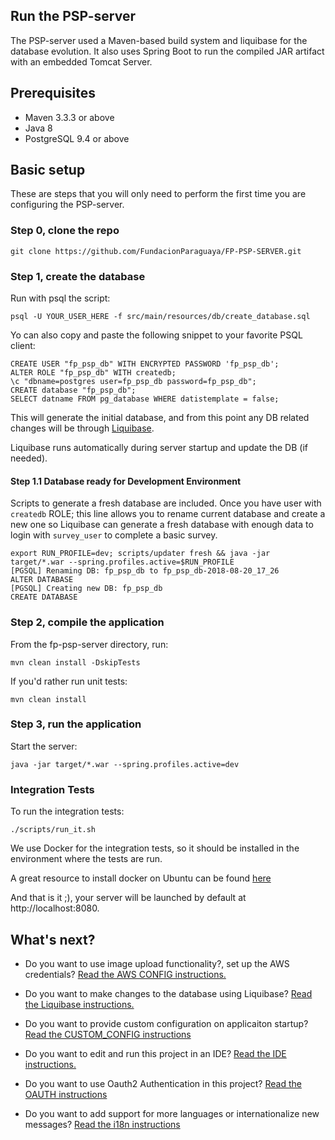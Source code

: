 ## Run the PSP-server 
The PSP-server used a Maven-based build system and liquibase for the database evolution. It also uses Spring Boot to run the compiled JAR artifact with an embedded Tomcat Server.

## Prerequisites

* Maven 3.3.3 or above
* Java 8
* PostgreSQL 9.4 or above

## Basic setup

These are steps that you will only need to perform the first time you are 
configuring the PSP-server.

### Step 0, clone the repo

```shell
git clone https://github.com/FundacionParaguaya/FP-PSP-SERVER.git
```
### Step 1, create the database

Run with psql the script:

```shell
psql -U YOUR_USER_HERE -f src/main/resources/db/create_database.sql
```

Yo can also copy and paste the following snippet to your favorite PSQL client:

```
CREATE USER "fp_psp_db" WITH ENCRYPTED PASSWORD 'fp_psp_db';
ALTER ROLE "fp_psp_db" WITH createdb;
\c "dbname=postgres user=fp_psp_db password=fp_psp_db";
CREATE database "fp_psp_db";
SELECT datname FROM pg_database WHERE datistemplate = false;
```

This will generate the initial database, and from this point any DB related changes will be through [Liquibase](LIQUIBASE.md).

Liquibase runs automatically during server startup and update the DB (if 
needed).


#### Step 1.1 Database ready for Development Environment
Scripts to generate a fresh database are included. Once you have user with `createdb` ROLE; this line allows you to rename current database and create a new one so Liquibase can generate a fresh database with enough data to login with `survey_user` to complete a basic survey.
```shell
export RUN_PROFILE=dev; scripts/updater fresh && java -jar target/*.war --spring.profiles.active=$RUN_PROFILE
[PGSQL] Renaming DB: fp_psp_db to fp_psp_db-2018-08-20_17_26
ALTER DATABASE
[PGSQL] Creating new DB: fp_psp_db
CREATE DATABASE
```

### Step 2, compile the application

From the fp-psp-server directory, run:

```shell
mvn clean install -DskipTests
```

If you'd rather run unit tests:

```shell
mvn clean install
```

### Step 3, run the application

Start the server:

```shell
java -jar target/*.war --spring.profiles.active=dev
```

### Integration Tests

To run the integration tests:

```shell
./scripts/run_it.sh
```

We use Docker for the integration tests, so it should be installed in the environment where the tests are run.

A great resource to install docker on Ubuntu can be found [here](https://www.digitalocean.com/community/tutorials/how-to-install-and-use-docker-on-ubuntu-16-04) 


And that is it ;), your server will be launched by default at http://localhost:8080.

## What's next?

- Do you want to use image upload functionality?, set up the AWS credentials?  [Read the AWS CONFIG instructions.](AWS_CONFIG.md)

- Do you want to make changes to the database using Liquibase?  [Read the Liquibase instructions.](LIQUIBASE.md)

- Do you want to provide custom configuration on applicaiton startup? [Read the CUSTOM_CONFIG instructions](CUSTOM_CONFIG.md)

- Do you want to edit and run this project in an IDE?  [Read the IDE instructions.](IDE.md)	

- Do you want to use Oauth2 Authentication in this project? [Read the OAUTH instructions](OAUTH.md)

- Do you want to add support for more languages ​​or internationalize new messages? [Read the i18n instructions](I18N.md)

